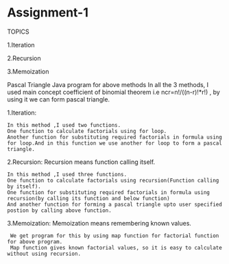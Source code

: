 # Assignment-1
TOPICS

1.Iteration

2.Recursion

3.Memoization

Pascal Triangle Java program for above methods
   In all the 3 methods, I used main concept coefficient of binomial theorem i.e ncr=n!/((n-r)!*r!) , by using it we can form pascal triangle.

1.Iteration:

    In this method ,I used two functions.
    One function to calculate factorials using for loop.
    Another function for substituting required factorials in formula using for loop.And in this function we use another for loop to form a pascal triangle.

2.Recursion:
    Recursion means function calling itself.
    
    In this method ,I used three functions.
    One function to calculate factorials using recursion(Function calling by itself).
    One function for substituting required factorials in formula using recursion(by calling its function and below function)
    And another function for forming a pascal triangle upto user specified postion by calling above function. 
    
3.Memoization:
     Memoization means remembering known values.
     
     We get program for this by using map function for factorial function for above program.
     Map function gives known factorial values, so it is easy to calculate without using recursion.
     
     

